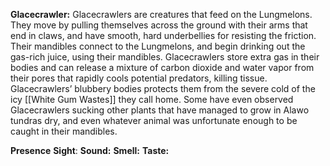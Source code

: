 **Glacecrawler:** Glacecrawlers are creatures that feed on the Lungmelons. They move by pulling themselves across the ground with their arms that end in claws, and have smooth, hard underbellies for resisting the friction. Their mandibles connect to the Lungmelons, and begin drinking out the gas-rich juice, using their mandibles. Glacecrawlers store extra gas in their bodies and can release a mixture of carbon dioxide and water vapor from their pores that rapidly cools potential predators, killing tissue. Glacecrawlers’ blubbery bodies protects them from the severe cold of the icy [[White Gum Wastes]] they call home. Some have even observed Glacecrawlers sucking other plants that have managed to grow in Alawo tundras dry, and even whatever animal was unfortunate enough to be caught in their mandibles.


**Presence**
**Sight**: 
**Sound:** 
**Smell:** 
**Taste:** 
